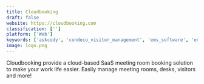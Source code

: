 ```yaml
---
title: Cloudbooking
draft: false 
website: https://cloudbooking.com
classification: ['']
platform: ['Web']
keywords: ['askcody', 'condeco_visitor_management', 'ems_software', 'envoy', 'get_a_room', 'greetly', 'meetingroomapp', 'novera', 'padlet_briefcase', 'proxyclick', 'robin', 'sharedesk_optix', 'swipedon', 'teem', 'the_receptionist', 'tractionguest', 'visitortrack', 'whosonlocation', 'workscape']
image: logo.png
---
```

Cloudbooking provide a cloud-based SaaS meeting room booking solution to make your work life easier. Easily manage meeting rooms, desks, visitors and more!